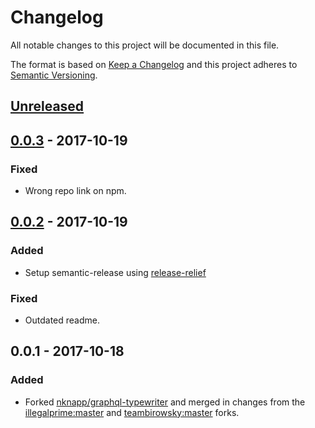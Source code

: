 # Changelog
All notable changes to this project will be documented in this file.

The format is based on [Keep a Changelog](http://keepachangelog.com/en/1.0.0/)
and this project adheres to [Semantic Versioning](http://semver.org/spec/v2.0.0.html).

## [Unreleased]

## [0.0.3] - 2017-10-19
### Fixed
- Wrong repo link on npm.

## [0.0.2] - 2017-10-19
### Added
- Setup semantic-release using [release-relief](https://github.com/stipsan/release-relief)
### Fixed
- Outdated readme.

## 0.0.1 - 2017-10-18
### Added
- Forked [nknapp/graphql-typewriter](https://github.com/nknapp/graphql-typewriter) and merged in changes from the [illegalprime:master](https://github.com/illegalprime/graphql-typewriter/tree/master) and [teambirowsky:master](https://github.com/teambirowsky/graphql-typewriter/tree/master) forks.

[Unreleased]: https://github.com/stipsan/graphql-field-resolver-to-typescript/compare/v0.0.3...HEAD
[0.0.3]: https://github.com/stipsan/graphql-field-resolver-to-typescript/compare/v0.0.2...v0.0.3
[0.0.2]: https://github.com/stipsan/graphql-field-resolver-to-typescript/compare/v0.0.1...v0.0.2